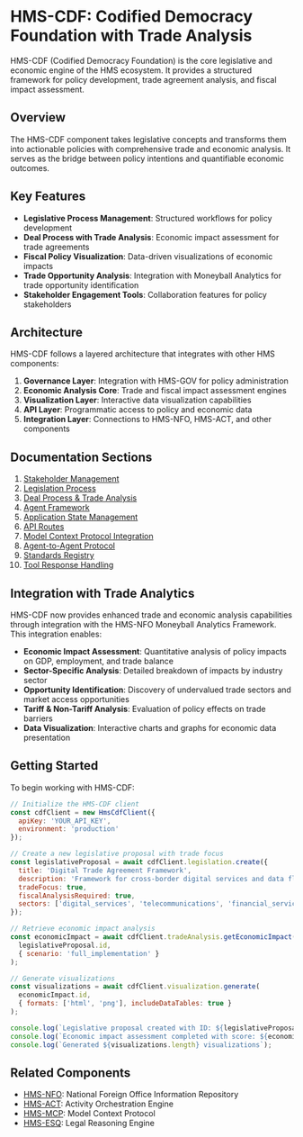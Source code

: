 # HMS-CDF: Codified Democracy Foundation with Trade Analysis

HMS-CDF (Codified Democracy Foundation) is the core legislative and economic engine of the HMS ecosystem. It provides a structured framework for policy development, trade agreement analysis, and fiscal impact assessment.

## Overview

The HMS-CDF component takes legislative concepts and transforms them into actionable policies with comprehensive trade and economic analysis. It serves as the bridge between policy intentions and quantifiable economic outcomes.

## Key Features

- **Legislative Process Management**: Structured workflows for policy development
- **Deal Process with Trade Analysis**: Economic impact assessment for trade agreements
- **Fiscal Policy Visualization**: Data-driven visualizations of economic impacts
- **Trade Opportunity Analysis**: Integration with Moneyball Analytics for trade opportunity identification
- **Stakeholder Engagement Tools**: Collaboration features for policy stakeholders

## Architecture

HMS-CDF follows a layered architecture that integrates with other HMS components:

1. **Governance Layer**: Integration with HMS-GOV for policy administration
2. **Economic Analysis Core**: Trade and fiscal impact assessment engines
3. **Visualization Layer**: Interactive data visualization capabilities
4. **API Layer**: Programmatic access to policy and economic data
5. **Integration Layer**: Connections to HMS-NFO, HMS-ACT, and other components

## Documentation Sections

1. [Stakeholder Management](01_stakeholder.md)
2. [Legislation Process](02_legislation_process.md)
3. [Deal Process & Trade Analysis](03_deal_process_with_trade_analysis.md)
4. [Agent Framework](04_agent.md)
5. [Application State Management](05_appstate.md)
6. [API Routes](06_routes.md)
7. [Model Context Protocol Integration](07_mcp__model_context_protocol_.md)
8. [Agent-to-Agent Protocol](08_a2a__agent_to_agent__protocol.md)
9. [Standards Registry](09_standards_registry.md)
10. [Tool Response Handling](10_toolresponse.md)

## Integration with Trade Analytics

HMS-CDF now provides enhanced trade and economic analysis capabilities through integration with the HMS-NFO Moneyball Analytics Framework. This integration enables:

- **Economic Impact Assessment**: Quantitative analysis of policy impacts on GDP, employment, and trade balance
- **Sector-Specific Analysis**: Detailed breakdown of impacts by industry sector
- **Opportunity Identification**: Discovery of undervalued trade sectors and market access opportunities
- **Tariff & Non-Tariff Analysis**: Evaluation of policy effects on trade barriers
- **Data Visualization**: Interactive charts and graphs for economic data presentation

## Getting Started

To begin working with HMS-CDF:

```javascript
// Initialize the HMS-CDF client
const cdfClient = new HmsCdfClient({
  apiKey: 'YOUR_API_KEY',
  environment: 'production'
});

// Create a new legislative proposal with trade focus
const legislativeProposal = await cdfClient.legislation.create({
  title: 'Digital Trade Agreement Framework',
  description: 'Framework for cross-border digital services and data flows',
  tradeFocus: true,
  fiscalAnalysisRequired: true,
  sectors: ['digital_services', 'telecommunications', 'financial_services']
});

// Retrieve economic impact analysis
const economicImpact = await cdfClient.tradeAnalysis.getEconomicImpact(
  legislativeProposal.id, 
  { scenario: 'full_implementation' }
);

// Generate visualizations
const visualizations = await cdfClient.visualization.generate(
  economicImpact.id,
  { formats: ['html', 'png'], includeDataTables: true }
);

console.log(`Legislative proposal created with ID: ${legislativeProposal.id}`);
console.log(`Economic impact assessment completed with score: ${economicImpact.score}`);
console.log(`Generated ${visualizations.length} visualizations`);
```

## Related Components

- [HMS-NFO](../HMS-NFO/HMS-NFO/index.md): National Foreign Office Information Repository
- [HMS-ACT](../HMS-ACT/HMS-ACT/index.md): Activity Orchestration Engine
- [HMS-MCP](../HMS-MCP/HMS-MCP/index.md): Model Context Protocol
- [HMS-ESQ](../HMS-ESQ/HMS-ESQ/index.md): Legal Reasoning Engine